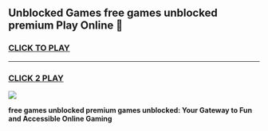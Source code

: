 
## Unblocked Games free games unblocked premium Play Online 👋
<h3>
<a href="https://news.freeplayer.one?title=free_games_unblocked_premium&ref=17F">CLICK TO PLAY</a></h3>
<hr>

<h3>
<a href="https://news.freeplayer.one?title=free_games_unblocked_premium&ref=17F">CLICK 2 PLAY</a>
  
</h3>

<a href="https://news.freeplayer.one?title=free_games_unblocked_premium&ref=17F/"><img src="https://clearcache.store/games.png"></a>


**free games unblocked premium games unblocked: Your Gateway to Fun and Accessible Online Gaming**
